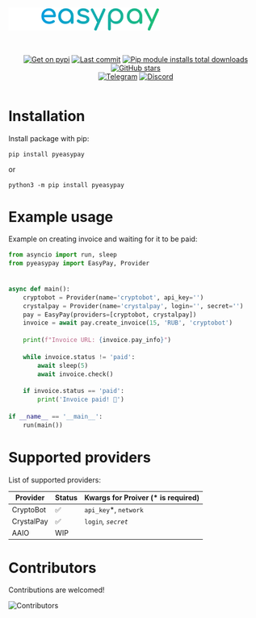 
<div align="center" style="display: flex; flex-flow: column wrap;">
<br><br>
<img src="/assets/img/pyeasypay.svg" alt="easypay" style="width: 300px"/>
<br><br>

[![Get on pypi](https://img.shields.io/pypi/v/pyeasypay.svg)](https://pypi.org/project/pyeasypay/)
[![Last commit](https://img.shields.io/github/last-commit/nichind/pyeasypay.svg)](https://github.com/nichind/pyeasypay)
[![Pip module installs total downloads](https://img.shields.io/pypi/dm/pyeasypay.svg)](https://pypi.org/project/pyeasypay/)
[![GitHub stars](https://img.shields.io/github/stars/nichind/pyeasypay.svg)](https://github.com/nichind/pyeasypay)
<br>
[![Telegram](https://img.shields.io/badge/Telegram-Telegram-0088cc?logo=telegram&logoColor=white)](https://t.me/pyeasypay)
[![Discord](https://img.shields.io/badge/Discord-Discord-5865F2?logo=discord&logoColor=white)](https://discord.gg/nichind)
</div>

# Installation

Install package with pip:

```commandline
pip install pyeasypay
```

or

```commandline
python3 -m pip install pyeasypay
```

# Example usage

Example on creating invoice and waiting for it to be paid:

```python
from asyncio import run, sleep
from pyeasypay import EasyPay, Provider


async def main():
    cryptobot = Provider(name='cryptobot', api_key='')
    crystalpay = Provider(name='crystalpay', login='', secret='')
    pay = EasyPay(providers=[cryptobot, crystalpay])
    invoice = await pay.create_invoice(15, 'RUB', 'cryptobot')
    
    print(f"Invoice URL: {invoice.pay_info}")
    
    while invoice.status != 'paid':
        await sleep(5)
        await invoice.check()
        
    if invoice.status == 'paid':
        print('Invoice paid! 🎉')
        
if __name__ == '__main__':
    run(main())
```

# Supported providers

List of supported providers:

| Provider       | Status | Kwargs for Proiver (* is required)  |
|------------|---------|-------------------|
| CryptoBot  | ✅       | `api_key`*, `network`         |
| CrystalPay | ✅       | `login`*, `secret`* |
| AAIO       | WIP    |                                           |

# Contributors

Contributions are welcomed!

<img src="https://contrib.rocks/image?repo=nichind/pyeasypay" alt="Contributors" style="max-width: 100%;"/>
